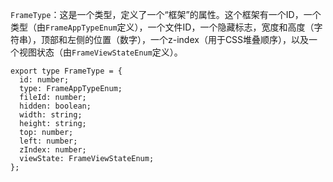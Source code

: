 `FrameType`：这是一个类型，定义了一个“框架”的属性。这个框架有一个ID，一个类型（由`FrameAppTypeEnum`定义），一个文件ID，一个隐藏标志，宽度和高度（字符串），顶部和左侧的位置（数字），一个z-index（用于CSS堆叠顺序），以及一个视图状态（由`FrameViewStateEnum`定义）。

```tsx
export type FrameType = {
  id: number;
  type: FrameAppTypeEnum;
  fileId: number;
  hidden: boolean;
  width: string;
  height: string;
  top: number;
  left: number;
  zIndex: number;
  viewState: FrameViewStateEnum;
};
```